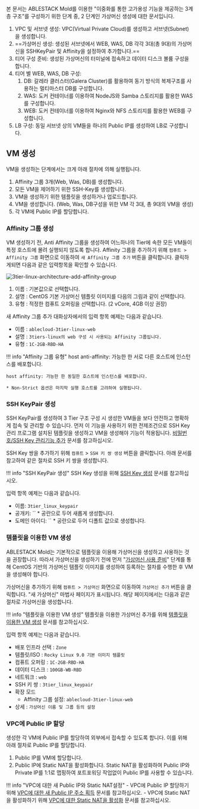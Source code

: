 본 문서는 ABLESTACK Mold를 이용한 "이중화를 통한 고가용성 기능을 제공하는 3계층 구조"를 구성하기 위한 단계 중, 2 단계인 가상머신 생성에 대한 문서입니다.

1. VPC 및 서브넷 생성: VPC(Virtual Private Cloud)를 생성하고 서브넷(Subnet)을 생성합니다.
2. ==가상머신 생성: 생성된 서브넷에서 WEB, WAS, DB 각각 3대(총 9대)의 가상머신을 SSHKeyPair 및 Affinity을 설정하여 추가합니다.==
3. 티어 구성 준비: 생성된 가상머신의 터미널에 접속하고 데이터 디스크 볼륨 구성을 합니다.
4. 티어 별 WEB, WAS, DB 구성:
      1. DB: 갈레라 클러스터(Galera Cluster)를 활용하여 동기 방식의 복제구조를 사용하는 멀티마스터 DB를 구성합니다.
      2. WAS: 도커 컨테이너를 이용하여 NodeJS와 Samba 스토리지를 활용한 WAS를 구성합니다.
      3. WEB: 도커 컨테이너를 이용하여 Nginx와 NFS 스토리지를 활용한 WEB를 구성합니다.
5. LB 구성: 동일 서브넷 상의 VM들을 하나의 Public IP를 생성하여 LB로 구성합니다.

## VM 생성

VM을 생성하는 단계에서는 크게 아래 절차에 의해 실행됩니다.

1. Affinity 그룹 3개(Web, Was, DB)를 생성합니다.
2. 모든 VM을 제어하기 위한 SSH-Key를 생성합니다.
3. VM을 생성하기 위한 템플릿을 생성하거나 업로드합니다.
4. VM을 생성합니다. (Web, Was, DB구성을 위한 VM 각 3대, 총 9대의 VM을 생성)
5. 각 VM에 Public IP를 할당합니다.

### Affinity 그룹 생성
VM 생성하기 전, Anti Affinity 그룹을 생성하여 어느하나의 Tier에 속한 모든 VM들이 특정 호스트에 몰려 실행되지 않도록 합니다.
Affinity 그룹을 추가하기 위해 `컴퓨트 > Affinity 그룹` 화면으로 이동하여 `새 Affinity 그룹 추가` 버튼을 클릭합니다.
클릭하게되면 다음과 같은 입력항목을 확인할 수 있습니다. 

![3tier-linux-architecture-add-affinity-group](../../../../assets/images/3tier-linux-architecture-add-affinity-group.png)

1. 이름 : 기본값으로 선택합니다.
2. 설명 : CentOS 기본 가상머신 템플릿 이미지를 다음의 그림과 같이 선택합니다. 
3. 유형 : 적정한 컴퓨트 오퍼링을 선택합니다. (2 vCore, 4GB 이상 권장)

새 Affinity 그룹 추가 대화상자에서의 입력 항목 예제는 다음과 같습니다.

- 이름 : `ablecloud-3tier-linux-web`
- 설명 : `3tiers-linux의 web 구성 시 사용되는 Affinity 그룹입니다.`
- 유형 : `1C-2GB-RBD-HA`

!!! info "Affinity 그룹 유형"
    host anti-affinity:	가능한 한 서로 다른 호스트에 인스턴스를 배포합니다.

    host affinity: 가능한 한 동일한 호스트에 인스턴스를 배포합니다.

    * Non-Strict 옵션은 마지막 실행 호스트를 고려하여 실행됩니다.

### SSH KeyPair 생성
SSH KeyPair를 생성하여 3 Tier 구조 구성 시 생성한 VM들을 보다 안전하고 명확하게 접속 및 관리할 수 있습니다.
먼저 이 기능을 사용하기 위한 전제조건으로 SSH Key 관리 프로그램 설치된 템플릿을 생성하고 VM을 생성해야 기능이 적용됩니다. [비밀번호/SSH Key 관리기능 추가](../../../vms/centos-guide-ssh-key-use#ssh-key) 문서를 참고하십시오.

SSH Key 쌍을 추가하기 위해 `컴퓨트` > `SSH 키 쌍 생성` 버튼을 클릭합니다. 아래 문서를 참고하여 같은 절차로 SSH 키 쌍을 생성합니다.

!!! info "SSH KeyPair 생성"
    SSH Key 생성을 위해 [SSH Key 생성](../../../vms/centos-guide-ssh-key-use#ssh-key_2) 문서를 참고하십시오.

입력 항목 예제는 다음과 같습니다.

- 이름: `3tier_linux_keypair`
- 공개키: ``    * 공란으로 두어 새롭게 생성합니다.
- 도메인 아이디: `` * 공란으로 두어 디폴트 값으로 생성합니다.


### 템플릿을 이용한 VM 생성
ABLESTACK Mold는 기본적으로 템플릿을 이용해 가상머신을 생성하고 사용하는 것을 권장합니다. 따라서 가상머신을 생성하기 전에 먼저 "[가상머신 사용 준비](../../vms/centos-guide-prepare-vm.md)" 단계를 통해 CentOS 기반의 가상머신 템플릿 이미지를 생성하여 등록하는 절차를 수행한 후 VM을 생성해야 합니다. 

가상머신을 추가하기 위해 `컴퓨트 > 가상머신` 화면으로 이동하여 `가상머신 추가` 버튼을 클릭합니다. "새 가상머신" 마법사 페이지가 표시됩니다. 해당 페이지에서는 다음과 같은 절차로 가상머신을 생성합니다. 

!!! info "템플릿을 이용한 VM 생성"
    템플릿을 이용한 가상머신 추가를 위해 [템플릿을 이용한 VM 생성](../../../vms/centos-guide-add-and-use-vm#vm) 문서를 참고하십시오.


입력 항목 예제는 다음과 같습니다.

- 배포 인프라 선택 : `Zone`
- 템플릿/ISO : `Rocky Linux 9.0 기본 이미지 템플릿`
- 컴퓨트 오퍼링 : `1C-2GB-RBD-HA`
- 데이터 디스크 : `100GB-WB-RBD`
- 네트워크 : `web`
- SSH 키 쌍 : `3tier_linux_keypair` 
- 확장 모드 
    - Affinity 그룹 설정: `ablecloud-3tier-linux-web`
- 상세 : `가상머신 이름 및 그룹 등의 설정`


### VPC에 Public IP 할당
생성한 각 VM에 Public IP를 할당하여 외부에서 접속할 수 있도록 합니다.
이를 위해 아래 절차로 Public IP를 할당합니다.

1. Public IP를 VM에 할당합니다.
2. Public IP에 Static NAT을 활성화합니다. Static NAT을 활성화하여 Public IP와 Private IP를 1:1로 맵핑하여 포트포워딩 작업없이 Public IP를 사용할 수 있습니다.

!!! info "VPC에 대한 새 Public IP와 Static NAT설정"
    - VPC에 Public IP 할당하기 위해 [VPC에 대한 새 Public IP 주소 획득](../../../../administration/mold/network&traffic-mngt-guide#vpc-public-ip) 문서를 참고하십시오.
    - VPC에 Static NAT을 활성화하기 위해 [VPC에 대한 Static NAT을 활성화](../../../../administration/mold/network&traffic-mngt-guide#vpc-public-ip) 문서를 참고하십시오.